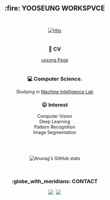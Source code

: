 <h2 align="center"> :fire: YOOSEUNG WORKSPVCE </h2> <br>

<div align=center>

[![Hits](https://hits.seeyoufarm.com/api/count/incr/badge.svg?url=https%3A%2F%2Fgithub.com%2Fusxxng&count_bg=%23000000&title_bg=%23ED3F78&icon=youtube.svg&icon_color=%23E7E7E7&title=HELLO+VISITOR&edge_flat=true)](https://hits.seeyoufarm.com)
<br><br>
### :pencil: CV
<a href="https://sites.google.com/view/usxxng" target="_blank">usxxng Page</a><br><br>
  
### :computer: Computer Science.
Studying in <a href="https://milab.korea.ac.kr/" target="_blank">Machine Intelligence Lab</a>


### :stuck_out_tongue: Interest
Computer Vision<br>
Deep Learning<br>
Pattern Recognition<br>
Image Segmentation

<br><br><br>
![Anurag's GitHub stats](https://github-readme-stats.vercel.app/api?username=usxxng&show_icons=true&theme=dracula)


<br>
<h3 align="center"> :globe_with_meridians: CONTACT </h3>
<p align="center">
  <a href="https://www.instagram.com/usxxng/" target="_blank"><img src="https://img.shields.io/badge/Instagram-000000?style=flat-square&logo=Instagram&logoColor=white"/></a>&nbsp
  <a href="mailto:raperk1227@gmail.com"><img src="https://img.shields.io/badge/Gmail-d14836?style=flat-square&logo=Gmail&logoColor=white"/></a>
</p>
<br>

</div>

<!--
**usxxng/usxxng** is a ✨ _special_ ✨ repository because its `README.md` (this file) appears on your GitHub profile.

Here are some ideas to get you started:

- 🔭 I’m currently working on ...
- 🌱 I’m currently learning ...
- 👯 I’m looking to collaborate on ...
- 🤔 I’m looking for help with ...
- 💬 Ask me about ...
- 📫 How to reach me: ...
- 😄 Pronouns: ...
- ⚡ Fun fact: ...
-->
